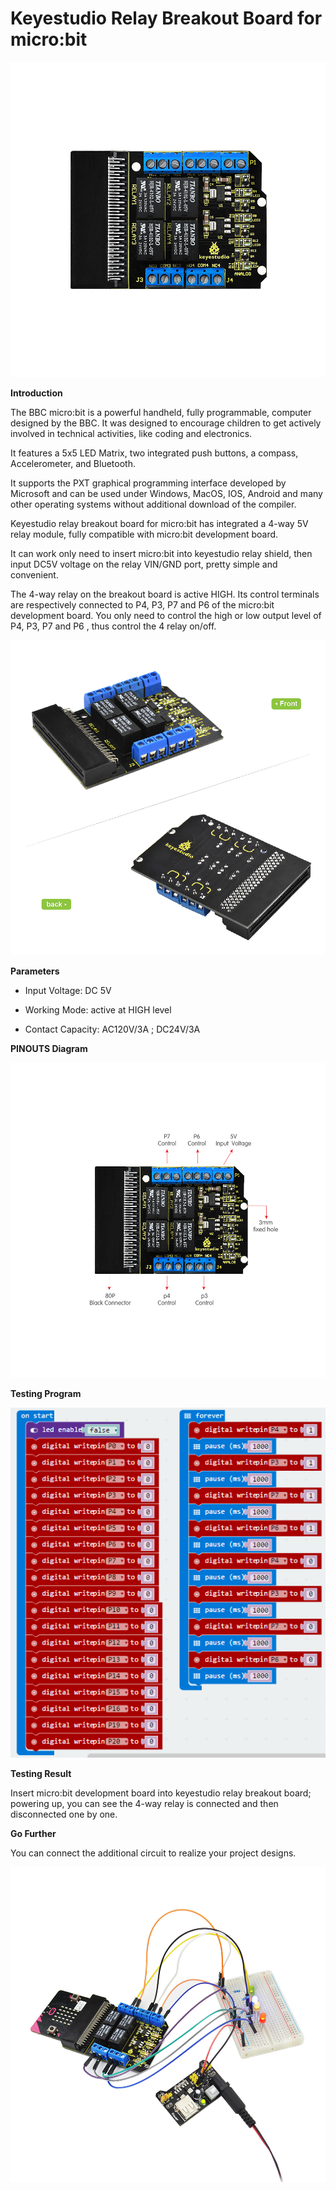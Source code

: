 # **Keyestudio Relay Breakout Board for micro:bit**

**![](KS0293/media/76726c6845a5dc0bd6c7a7e6da7751d6.jpeg)**

**Introduction**

The BBC micro:bit is a powerful handheld, fully programmable, computer designed
by the BBC. It was designed to encourage children to get actively involved in
technical activities, like coding and electronics.

It features a 5x5 LED Matrix, two integrated push buttons, a compass,
Accelerometer, and Bluetooth.

It supports the PXT graphical programming interface developed by Microsoft and
can be used under Windows, MacOS, IOS, Android and many other operating systems
without additional download of the compiler.

Keyestudio relay breakout board for micro:bit has integrated a 4-way 5V relay
module, fully compatible with micro:bit development board.

It can work only need to insert micro:bit into keyestudio relay shield, then
input DC5V voltage on the relay VIN/GND port, pretty simple and convenient.

The 4-way relay on the breakout board is active HIGH. Its control terminals are
respectively connected to P4, P3, P7 and P6 of the micro:bit development board.
You only need to control the high or low output level of P4, P3, P7 and P6 ,
thus control the 4 relay on/off.

![](KS0293/media/36d2b22cc343649069bbcd27cb460632.jpeg)

**Parameters**

-   Input Voltage: DC 5V

-   Working Mode: active at HIGH level

-   Contact Capacity: AC120V/3A ; DC24V/3A

**PINOUTS Diagram**

![](KS0293/media/cf29df75e36d46bbad57b2ff08f7e5e7.jpeg)

**Testing Program**

![](KS0293/media/e26675b1791d94d3728e2c82ce2fc32c.png)

**Testing Result**

Insert micro:bit development board into keyestudio relay breakout board;
powering up, you can see the 4-way relay is connected and then disconnected one
by one.

**Go Further**

You can connect the additional circuit to realize your project designs.

![](KS0293/media/27507657dbce5d80652f5b98f436e453.jpeg)
